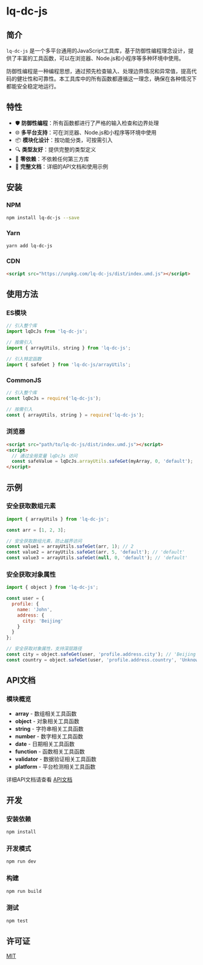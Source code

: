 # lq-dc-js

## 简介

`lq-dc-js` 是一个多平台通用的JavaScript工具库，基于防御性编程理念设计，提供了丰富的工具函数，可以在浏览器、Node.js和小程序等多种环境中使用。

防御性编程是一种编程思想，通过预先检查输入、处理边界情况和异常值，提高代码的健壮性和可靠性。本工具库中的所有函数都遵循这一理念，确保在各种情况下都能安全稳定地运行。

## 特性

- 🛡️ **防御性编程**：所有函数都进行了严格的输入检查和边界处理
- 🌐 **多平台支持**：可在浏览器、Node.js和小程序等环境中使用
- 📦 **模块化设计**：按功能分类，可按需引入
- 🔍 **类型友好**：提供完整的类型定义
- 🧩 **零依赖**：不依赖任何第三方库
- 📄 **完整文档**：详细的API文档和使用示例

## 安装

### NPM

```bash
npm install lq-dc-js --save
```

### Yarn

```bash
yarn add lq-dc-js
```

### CDN

```html
<script src="https://unpkg.com/lq-dc-js/dist/index.umd.js"></script>
```

## 使用方法

### ES模块

```javascript
// 引入整个库
import lqDcJs from 'lq-dc-js';

// 按需引入
import { arrayUtils, string } from 'lq-dc-js';

// 引入特定函数
import { safeGet } from 'lq-dc-js/arrayUtils';
```

### CommonJS

```javascript
// 引入整个库
const lqDcJs = require('lq-dc-js');

// 按需引入
const { arrayUtils, string } = require('lq-dc-js');
```

### 浏览器

```html
<script src="path/to/lq-dc-js/dist/index.umd.js"></script>
<script>
  // 通过全局变量 lqDcJs 访问
  const safeValue = lqDcJs.arrayUtils.safeGet(myArray, 0, 'default');
</script>
```

## 示例

### 安全获取数组元素

```javascript
import { arrayUtils } from 'lq-dc-js';

const arr = [1, 2, 3];

// 安全获取数组元素，防止越界访问
const value1 = arrayUtils.safeGet(arr, 1); // 2
const value2 = arrayUtils.safeGet(arr, 5, 'default'); // 'default'
const value3 = arrayUtils.safeGet(null, 0, 'default'); // 'default'
```

### 安全获取对象属性

```javascript
import { object } from 'lq-dc-js';

const user = {
  profile: {
    name: 'John',
    address: {
      city: 'Beijing'
    }
  }
};

// 安全获取对象属性，支持深层路径
const city = object.safeGet(user, 'profile.address.city'); // 'Beijing'
const country = object.safeGet(user, 'profile.address.country', 'Unknown'); // 'Unknown'
```

## API文档

### 模块概览

- **array** - 数组相关工具函数
- **object** - 对象相关工具函数
- **string** - 字符串相关工具函数
- **number** - 数字相关工具函数
- **date** - 日期相关工具函数
- **function** - 函数相关工具函数
- **validator** - 数据验证相关工具函数
- **platform** - 平台检测相关工具函数

详细API文档请查看 [API文档](./docs/api.md)

## 开发

### 安装依赖

```bash
npm install
```

### 开发模式

```bash
npm run dev
```

### 构建

```bash
npm run build
```

### 测试

```bash
npm test
```

## 许可证

[MIT](./LICENSE)
